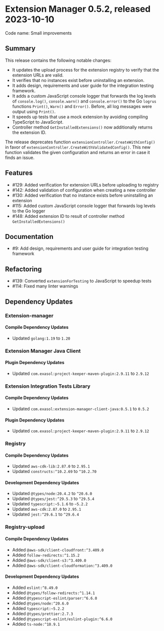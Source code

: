 # Extension Manager 0.5.2, released 2023-10-10

Code name: Small improvements

## Summary

This release contains the following notable changes:

* It updates the upload process for the extension registry to verify that the extension URLs are valid.
* It verifies that no instances exist before uninstalling an extension.
* It adds design, requirements and user guide for the integration testing framework.
* It adds a custom JavaScript console logger that forwards the log levels of `console.log()`, `console.warn()` and `console.error()` to the Go `logrus` functions `Print()`, `Warn()` and `Error()`. Before, all log messages were output using `Print()`.
* It speeds up tests that use a mock extension by avoiding compiling TypeScript to JavaScript.
* Controller method `GetInstalledExtensions()` now additionally returns the extension ID.

The release deprecates function `extensionController.CreateWithConfig()` in favor of `extensionController.CreateWithValidatedConfig()`. This new function validates the given configuration and returns an error in case it finds an issue.

## Features

* #129: Added verification for extension URLs before uploading to registry
* #142: Added validation of configuration when creating a new controller
* #130: Added verification that no instance exists before uninstalling an extension
* #115: Added custom JavaScript console logger that forwards log levels to the Go logger
* #148: Added extension ID to result of controller method `GetInstalledExtensions()`

## Documentation

* #9: Add design, requirements and user guide for integration testing framework

## Refactoring

* #139: Converted `extensionForTesting` to JavaScript to speedup tests
* #114: Fixed many linter warnings

## Dependency Updates

### Extension-manager

#### Compile Dependency Updates

* Updated `golang:1.19` to `1.20`

### Extension Manager Java Client

#### Plugin Dependency Updates

* Updated `com.exasol:project-keeper-maven-plugin:2.9.11` to `2.9.12`

### Extension Integration Tests Library

#### Compile Dependency Updates

* Updated `com.exasol:extension-manager-client-java:0.5.1` to `0.5.2`

#### Plugin Dependency Updates

* Updated `com.exasol:project-keeper-maven-plugin:2.9.11` to `2.9.12`

### Registry

#### Compile Dependency Updates

* Updated `aws-cdk-lib:2.87.0` to `2.95.1`
* Updated `constructs:^10.2.69` to `^10.2.70`

#### Development Dependency Updates

* Updated `@types/node:20.4.2` to `^20.6.0`
* Updated `@types/jest:^29.5.3` to `^29.5.4`
* Updated `typescript:~5.1.6` to `~5.2.2`
* Updated `aws-cdk:2.87.0` to `2.95.1`
* Updated `jest:^29.6.1` to `^29.6.4`

### Registry-upload

#### Compile Dependency Updates

* Added `@aws-sdk/client-cloudfront:^3.409.0`
* Added `follow-redirects:^1.15.2`
* Added `@aws-sdk/client-s3:^3.409.0`
* Added `@aws-sdk/client-cloudformation:^3.409.0`

#### Development Dependency Updates

* Added `eslint:^8.49.0`
* Added `@types/follow-redirects:^1.14.1`
* Added `@typescript-eslint/parser:^6.6.0`
* Added `@types/node:^20.6.0`
* Added `typescript:~5.2.2`
* Added `@types/prettier:2.7.3`
* Added `@typescript-eslint/eslint-plugin:^6.6.0`
* Added `ts-node:^10.9.1`
